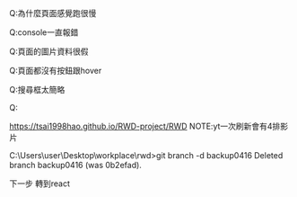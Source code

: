 <!-- Q:iframe 為什麼一直浮上來????跑版
A: 把videosSpace的高度去掉後算是解決的，但是RWD時還是會有點跑版 -->

<!-- Q:滾輪新增的資料要怎麼跑到下面???? 
A:突然又可以了.... -->


Q:為什麼頁面感覺跑很慢

Q:console一直報錯

Q:頁面的圖片資料很假

Q:頁面都沒有按鈕跟hover

Q:搜尋框太簡略

Q:


https://tsai1998hao.github.io/RWD-project/RWD
NOTE:yt一次刷新會有4排影片

C:\Users\user\Desktop\workplace\rwd>git branch -d backup0416
Deleted branch backup0416 (was 0b2efad).

下一步 轉到react